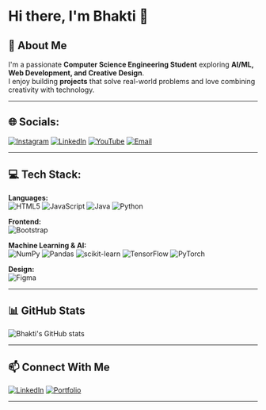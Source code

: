 
# Hi there, I'm Bhakti 👋

## 🚀 About Me
I'm a passionate **Computer Science Engineering Student** exploring **AI/ML, Web Development, and Creative Design**.  
I enjoy building **projects** that solve real-world problems and love combining creativity with technology.  


---

## 🌐 Socials:
[![Instagram](https://img.shields.io/badge/Instagram-%23E4405F.svg?logo=Instagram&logoColor=white)](https://instagram.com/yourusername)
[![LinkedIn](https://img.shields.io/badge/LinkedIn-%230077B5.svg?logo=linkedin&logoColor=white)](https://linkedin.com/in/yourusername)
[![YouTube](https://img.shields.io/badge/YouTube-%23FF0000.svg?logo=YouTube&logoColor=white)](https://youtube.com/@yourchannel)
[![Email](https://img.shields.io/badge/Email-D14836?logo=gmail&logoColor=white)](mailto:youremail@gmail.com)

---

## 💻 Tech Stack:

**Languages:**  
![HTML5](https://img.shields.io/badge/HTML5-E34F26?style=for-the-badge&logo=html5&logoColor=white) 
![JavaScript](https://img.shields.io/badge/JavaScript-F7DF1E?style=for-the-badge&logo=javascript&logoColor=black)
![Java](https://img.shields.io/badge/Java-ED8B00?style=for-the-badge&logo=openjdk&logoColor=white)
![Python](https://img.shields.io/badge/Python-3776AB?style=for-the-badge&logo=python&logoColor=white)

**Frontend:**  
![Bootstrap](https://img.shields.io/badge/Bootstrap-563D7C?style=for-the-badge&logo=bootstrap&logoColor=white)  

**Machine Learning & AI:**  
![NumPy](https://img.shields.io/badge/NumPy-013243?style=for-the-badge&logo=numpy&logoColor=white)
![Pandas](https://img.shields.io/badge/Pandas-150458?style=for-the-badge&logo=pandas&logoColor=white)
![scikit-learn](https://img.shields.io/badge/Scikit%20Learn-F7931E?style=for-the-badge&logo=scikit-learn&logoColor=white)
![TensorFlow](https://img.shields.io/badge/TensorFlow-FF6F00?style=for-the-badge&logo=tensorflow&logoColor=white)
![PyTorch](https://img.shields.io/badge/PyTorch-EE4C2C?style=for-the-badge&logo=pytorch&logoColor=white)  

**Design:**  
![Figma](https://img.shields.io/badge/Figma-F24E1E?style=for-the-badge&logo=figma&logoColor=white)  

---

## 📊 GitHub Stats
![Bhakti's GitHub stats](https://github-readme-stats.vercel.app/api?username=YOUR_GITHUB_USERNAME&show_icons=true&theme=radical)

---

## 📫 Connect With Me
[![LinkedIn](https://img.shields.io/badge/LinkedIn-0A66C2?style=for-the-badge&logo=linkedin&logoColor=white)](https://www.linkedin.com/in/YOUR_LINKEDIN)
[![Portfolio](https://img.shields.io/badge/Portfolio-FF4088?style=for-the-badge&logo=google-chrome&logoColor=white)](YOUR_PORTFOLIO_LINK)




---
